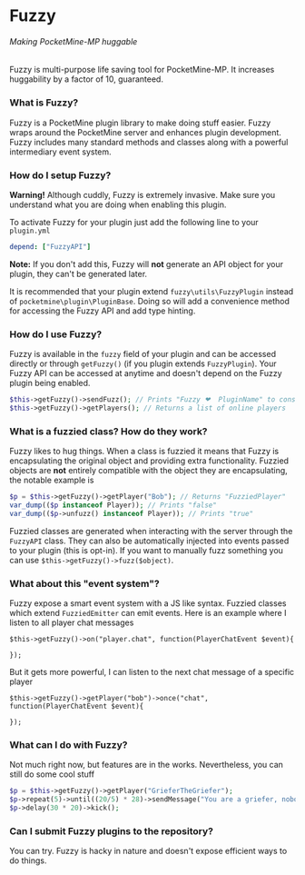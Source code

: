Fuzzy
=====
###### Making PocketMine-MP huggable

Fuzzy is multi-purpose life saving tool for PocketMine-MP. It increases huggability by a factor of 10, guaranteed. 

### What is Fuzzy?
Fuzzy is a PocketMine plugin library to make doing stuff easier. Fuzzy wraps around the PocketMine server and enhances plugin development. Fuzzy includes many standard methods and classes along with a powerful intermediary event system.

### How do I setup Fuzzy?
**Warning!** Although cuddly, Fuzzy is extremely invasive. Make sure you understand what you are doing when enabling this plugin.

To activate Fuzzy for your plugin just add the following line to your `plugin.yml`
```yaml
depend: ["FuzzyAPI"]
```
**Note:** If you don't add this, Fuzzy will **not** generate an API object for your plugin, they can't be generated later.

It is recommended that your plugin extend `fuzzy\utils\FuzzyPlugin` instead of `pocketmine\plugin\PluginBase`. Doing so will add a convenience method for accessing the Fuzzy API and add type hinting.

### How do I use Fuzzy?
Fuzzy is available in the `fuzzy` field of your plugin  and can be accessed directly or through `getFuzzy()` (if you plugin extends `FuzzyPlugin`). Your Fuzzy API can be accessed at anytime and doesn't depend on the Fuzzy plugin being enabled.

```php
$this->getFuzzy()->sendFuzz(); // Prints "Fuzzy ❤  PluginName" to console
$this->getFuzzy()->getPlayers(); // Returns a list of online players
```

### What is a fuzzied class? How do they work?
Fuzzy likes to hug things. When a class is fuzzied it means that Fuzzy is encapsulating the original object and providing extra functionality. Fuzzied objects are **not** entirely compatible with the object they are encapsulating, the notable example is

```php
$p = $this->getFuzzy()->getPlayer("Bob"); // Returns "FuzziedPlayer"
var_dump(($p instanceof Player)); // Prints "false"
var_dump(($p->unfuzz() instanceof Player)); // Prints "true" 
```

Fuzzied classes are generated when interacting with the server through the `FuzzyAPI` class. They can also be automatically injected into events passed to your plugin (this is opt-in). If you want to manually fuzz something you can use `$this->getFuzzy()->fuzz($object)`.

### What about this "event system"?
Fuzzy expose a smart event system with a JS like syntax. Fuzzied classes which extend `FuzziedEmitter` can emit events. Here is an example where I listen to all player chat messages
```
$this->getFuzzy()->on("player.chat", function(PlayerChatEvent $event){

});
```
But it gets more powerful, I can listen to the next chat message of a specific player
```
$this->getFuzzy()->getPlayer("bob")->once("chat", function(PlayerChatEvent $event){
    
});
```
### What can I do with Fuzzy?
Not much right now, but features are in the works. Nevertheless, you can still do some cool stuff

```php
$p = $this->getFuzzy()->getPlayer("GrieferTheGriefer");
$p->repeat(5)->until((20/5) * 28)->sendMessage("You are a griefer, nobody likes you, we will kick you soon.");
$p->delay(30 * 20)->kick();
```
### Can I submit Fuzzy plugins to the repository?
You can try. Fuzzy is hacky in nature and doesn't expose efficient ways to do things. 


